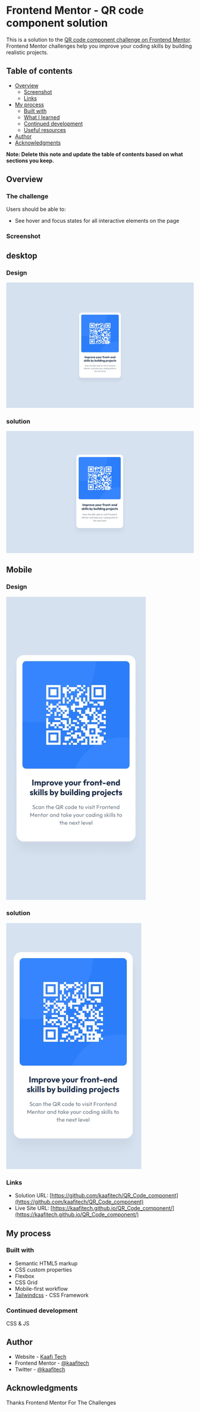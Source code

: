 # Frontend Mentor - QR code component solution

This is a solution to the [QR code component challenge on Frontend Mentor](https://www.frontendmentor.io/challenges/qr-code-component-iux_sIO_H). Frontend Mentor challenges help you improve your coding skills by building realistic projects.

## Table of contents

- [Overview](#overview)
  - [Screenshot](#screenshot)
  - [Links](#links)
- [My process](#my-process)
  - [Built with](#built-with)
  - [What I learned](#what-i-learned)
  - [Continued development](#continued-development)
  - [Useful resources](#useful-resources)
- [Author](#author)
- [Acknowledgments](#acknowledgments)

**Note: Delete this note and update the table of contents based on what sections you keep.**

## Overview

### The challenge

Users should be able to:

- See hover and focus states for all interactive elements on the page

### Screenshot

## desktop

### Design

![./asset/design/desktop-design.jpg](./asset/design/desktop-design.jpg)

### solution

![./asset/design/screenshot.png](./asset/design/screenshot.png)

## Mobile

### Design

![./asset/design/mobile-design.jpg](./asset/design/mobile-design.jpg)

### solution

![./asset/design/screenshotm.png](./asset/design/screenshotm.png)

### Links

- Solution URL: [https://github.com/kaafitech/QR_Code_component](https://github.com/kaafitech/QR_Code_component)
- Live Site URL: [https://kaafitech.github.io/QR_Code_component/](https://kaafitech.github.io/QR_Code_component/)

## My process

### Built with

- Semantic HTML5 markup
- CSS custom properties
- Flexbox
- CSS Grid
- Mobile-first workflow
- [Tailwindcss](https://tailwindcss.com/) - CSS Framework

### Continued development

CSS & JS

## Author

- Website - [Kaafi Tech](https://www.kaafitech.com)
- Frontend Mentor - [@kaafitech](https://www.frontendmentor.io/profile/kaafitech)
- Twitter - [@kaafitech](https://x.com/kaafitech)

## Acknowledgments

Thanks Frontend Mentor For The Challenges
